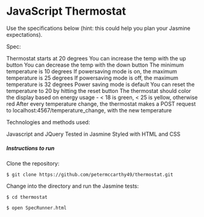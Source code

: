 JavaScript Thermostat
=====================

Use the specifications below (hint: this could help you plan your Jasmine expectations).

Spec:

Thermostat starts at 20 degrees
You can increase the temp with the up button
You can decrease the temp with the down button
The minimum temperature is 10 degrees
If powersaving mode is on, the maximum temperature is 25 degrees
If powersaving mode is off, the maximum temperature is 32 degrees
Power saving mode is default
You can reset the temperature to 20 by hitting the reset button
The thermostat should color the display based on energy usage - < 18 is green, < 25 is yellow, otherwise red
After every temperature change, the thermostat makes a POST request to localhost:4567/temperature_change, with the new temperature

Technologies and methods used:

Javascript and JQuery
Tested in Jasmine
Styled with HTML and CSS


##### Instructions to run

Clone the repository:

```
$ git clone https://github.com/petermccarthy49/thermostat.git
```

Change into the directory and run the Jasmine tests:

```
$ cd thermostat

$ open SpecRunner.html
```